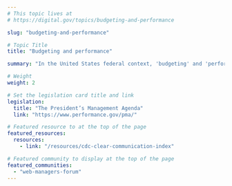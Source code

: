 ```yaml
---
# This topic lives at
# https://digital.gov/topics/budgeting-and-performance

slug: "budgeting-and-performance"

# Topic Title
title: "Budgeting and performance"

summary: "In the United States federal context, 'budgeting' and 'performance' are linked by a performance framework that guides agencies in setting priorities and measuring progress towards them. Agencies need to develop strategic objectives and performance measures so that they can track progress and demonstrate effectiveness. Agencies should use performance data to inform budget decisions, ensuring resources are directed towards activities with the highest impact on achieving stated goals."

# Weight
weight: 2

# Set the legislation card title and link
legislation:
  title: "The President’s Management Agenda"
  link: "https://www.performance.gov/pma/"

# Featured resource to at the top of the page
featured_resources:
  resources:
    - link: "/resources/cdc-clear-communication-index"

# Featured community to display at the top of the page
featured_communities:
  - "web-managers-forum"
---
```

